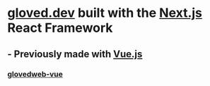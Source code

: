 # [gloved.dev](https://gloved.dev) built with the [Next.js](https://nextjs.org/) React Framework

## - Previously made with [Vue.js](https://vuejs.org)
### [glovedweb-vue](https://github.com/TheGloved1/glovedweb-vue)
